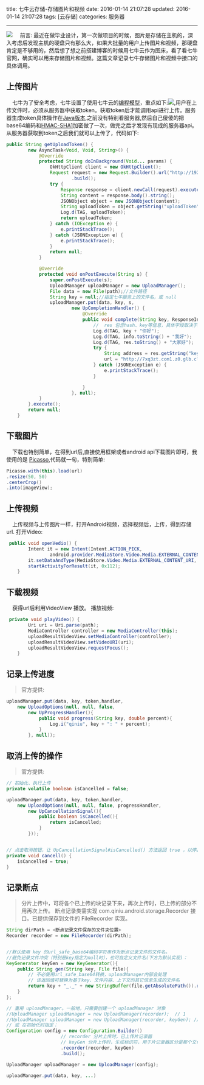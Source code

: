 title: 七牛云存储-存储图片和视频
date: 2016-01-14 21:07:28
updated: 2016-01-14 21:07:28
tags: [云存储]
categories: 服务器

---
![](http://7xk0q3.com1.z0.glb.clouddn.com/qiniu.png)
&nbsp;&nbsp;&nbsp;&nbsp;前言: 最近在做毕业设计，第一次做项目的时候，图片是存储在主机的，深入考虑后发现主机的硬盘只有那么大，如果大批量的用户上传图片和视频，那硬盘肯定是不够用的，然后想了想之前搭建博客的时候用七牛云作为图床，看了看七牛官网，确实可以用来存储图片和视频。这篇文章记录七牛存储图片和视频中接口的具体调用。
<!--more-->
## 上传图片
&nbsp;&nbsp;&nbsp;&nbsp;七牛为了安全考虑，七牛设置了使用七牛云的[编程模型](http://developer.qiniu.com/docs/v6/api/overview/programming-model.html)，重点如下:![](http://7xk0q3.com1.z0.glb.clouddn.com/QQ%E6%88%AA%E5%9B%BEqiniu-%E7%BC%96%E7%A8%8B%E6%A8%A1%E5%9E%8B.png),用户在上传文件时，必须从服务器中获取token。获取token后才能调用api进行上传。服务器生成token具体操作在[Java版本](https://github.com/qiniu/java-sdk),之前没有特别看服务器,然后自己傻傻的把base64编码和[HMAC-SHA1](https://en.wikipedia.org/wiki/Hash-based_message_authentication_code)加密做了一次，做完之后才发现有现成的服务器api。从服务器获取到token之后我们就可以上传了，代码如下:
```Java
public String getUploadToken() {
        new AsyncTask<Void, Void, String>() {
            @Override
            protected String doInBackground(Void... params) {
                OkHttpClient client = new OkHttpClient();
                Request request = new Request.Builder().url("http://192.168.1.104:8080/QiNiuServer/uploadcertificate1.action")
                        .build();
                try {
                    Response response = client.newCall(request).execute();
                    String content = response.body().string();
                    JSONObject object = new JSONObject(content);
                    String uploadToken = object.getString("uploadToken");
                    Log.d(TAG, uploadToken);
                    return uploadToken;
                } catch (IOException e) {
                    e.printStackTrace();
                } catch (JSONException e) {
                    e.printStackTrace();
                }
                return null;
            }

            @Override
            protected void onPostExecute(String s) {
                super.onPostExecute(s);
                UploadManager uploadManager = new UploadManager();
                File data = new File(path);//文件路径
                String key = null;//指定七牛服务上的文件名，或 null
                uploadManager.put(data, key, s,
                        new UpCompletionHandler() {
                            @Override
                            public void complete(String key, ResponseInfo info, JSONObject res) {
                                //  res 包含hash、key等信息，具体字段取决于上传策略的设置。
                                Log.d(TAG, key + "你好");
                                Log.d(TAG, info.toString() + "我好");
                                Log.d(TAG, res.toString() + "大家好");
                                try {
                                    String address = res.getString("key");
                                    url = "http://7xq3zt.com1.z0.glb.clouddn.com/" + address;
                                } catch (JSONException e) {
                                    e.printStackTrace();
                                }

                            }
                        }, null);
            }
        }.execute();
        return null;
    }
```
## 下载图片
&nbsp;&nbsp;&nbsp;&nbsp;下载也特别简单，在得到url后,直接使用框架或者android api下载图片即可，我使用的是 [Picasso](http://square.github.io/picasso/),代码就一句，特别简单:
```Java
Picasso.with(this).load(url)
.resize(50, 50)
.centerCrop()
.into(imageView);
```
## 上传视频
&nbsp;&nbsp;&nbsp;&nbsp;上传视频与上传图片一样，打开Android视频，选择视频后，上传，得到存储url.
打开Video:
```Java
 public void openVedio() {
        Intent it = new Intent(Intent.ACTION_PICK,
                android.provider.MediaStore.Video.Media.EXTERNAL_CONTENT_URI);
        it.setDataAndType(MediaStore.Video.Media.EXTERNAL_CONTENT_URI, "video/*");
        startActivityForResult(it, 0x112);
    }
```


## 下载视频
&nbsp;&nbsp;&nbsp;&nbsp;获得url后利用VideoView 播放。
播放视频:
```Java
 private void playVideo() {
        Uri uri = Uri.parse(path);
        MediaController controller = new MediaController(this);
        uploadResultVideoView.setMediaController(controller);
        uploadResultVideoView.setVideoURI(uri);
        uploadResultVideoView.requestFocus();
    }
```

## 记录上传进度

> 官方提供:

```Java
uploadManager.put(data, key, token,handler,
    new UploadOptions(null, null, false,
        new UpProgressHandler(){
            public void progress(String key, double percent){
                Log.i("qiniu", key + ": " + percent);
            }
        }, null));
```

## 取消上传的操作
> 官方提供:

```Java
// 初始化、执行上传
private volatile boolean isCancelled = false;

uploadManager.put(data, key, token,handler,
    new UploadOptions(null, null, false, progressHandler,
        new UpCancellationSignal(){
            public boolean isCancelled(){
                return isCancelled;
            }
        }));


// 点击取消按钮，让 UpCancellationSignal#isCancelled() 方法返回 true ，以停止上传
private void cancell() {
    isCancelled = true;
}
```
## 记录断点
> 分片上传中，可将各个已上传的块记录下来，再次上传时，已上传的部分不用再次上传。 断点记录类需实现 com.qiniu.android.storage.Recorder 接口。已提供保存到文件的 FileRecorder 实现。

```Java
String dirPath = <断点记录文件保存的文件夹位置>
Recorder recorder = new FileRecorder(dirPath);


//默认使用 key 的url_safe_base64编码字符串作为断点记录文件的文件名。
//避免记录文件冲突（特别是key指定为null时），也可自定义文件名(下方为默认实现)：
KeyGenerator keyGen = new KeyGenerator(){
    public String gen(String key, File file){
        // 不必使用url_safe_base64转换，uploadManager内部会处理
        // 该返回值可替换为基于key、文件内容、上下文的其它信息生成的文件名
        return key + "_._" + new StringBuffer(file.getAbsolutePath()).reverse();
    }
};

// 重用 uploadManager。一般地，只需要创建一个 uploadManager 对象
//UploadManager uploadManager = new UploadManager(recorder);  // 1
//UploadManager uploadManager = new UploadManager(recorder, keyGen); // 2
// 或 在初始化时指定：
Configuration config = new Configuration.Builder()
                    // recorder 分片上传时，已上传片记录器
                    // keyGen 分片上传时，生成标识符，用于片记录器区分是那个文件的上传记录
                    .recorder(recorder, keyGen)  
                    .build();

UploadManager uploadManager = new UploadManager(config);

uploadManager.put(data, key, ...)
```
